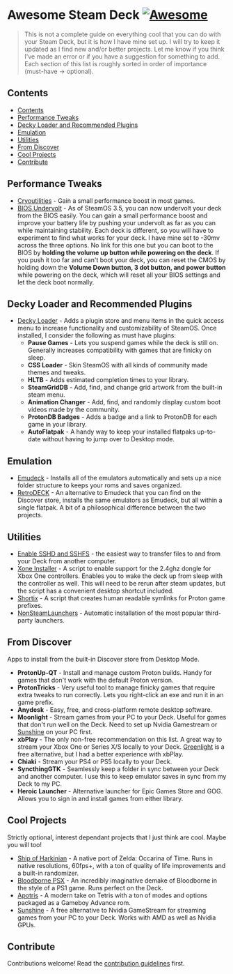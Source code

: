 <!-- omit from toc -->
# Awesome Steam Deck [![Awesome](https://awesome.re/badge.svg)](https://awesome.re)

> This is not a complete guide on everything cool that you can do with your Steam Deck, but it is how I have mine set up. I will try to keep it updated as I find new and/or better projects. Let me know if you think I've made an error or if you have a suggestion for something to add. Each section of this list is roughly sorted in order of importance (must-have -> optional).


## Contents
- [Contents](#contents)
- [Performance Tweaks](#performance-tweaks)
- [Decky Loader and Recommended Plugins](#decky-loader-and-recommended-plugins)
- [Emulation](#emulation)
- [Utilities](#utilities)
- [From Discover](#from-discover)
- [Cool Projects](#cool-projects)
- [Contribute](#contribute)



## Performance Tweaks
- [Cryoutilities](https://github.com/CryoByte33/steam-deck-utilities) - Gain a small performance boost in most games. 
- [BIOS Undervolt]() - As of SteamOS 3.5, you can now undervolt your deck from the BIOS easily. You can gain a small performance boost and improve your battery life by pushing your undervolt as far as you can while maintaining stability. Each deck is different, so you will have to experiment to find what works for your deck. I have mine set to -30mv across the three options. No link for this one but you can boot to the BIOS by **holding the volume up button while powering on the deck**. If you push it too far and can't boot your deck, you can reset the CMOS by holding down the **Volume Down button, 3 dot button, and power button** while powering on the deck, which will reset all your BIOS settings and let the deck boot normally. 


## Decky Loader and Recommended Plugins
- [Decky Loader](https://github.com/SteamDeckHomebrew/decky-loader) - Adds a plugin store and menu items in the quick access menu to increase functionality and customizability of SteamOS. Once installed, I consider the following as must have plugins:
    - **Pause Games** - Lets you suspend games while the deck is still on. Generally increases compatibility with games that are finicky on sleep.
    - **CSS Loader** - Skin SteamOS with all kinds of community made themes and tweaks.
    - **HLTB** - Adds estimated completion times to your library. 
    - **SteamGridDB** - Add, find, and change grid artwork from the built-in steam menu. 
    - **Animation Changer** - Add, find, and randomly display custom boot videos made by the community. 
    - **ProtonDB Badges** - Adds a badge and a link to ProtonDB for each game in your library. 
    - **AutoFlatpak** - A handy way to keep your installed flatpaks up-to-date without having to jump over to Desktop mode. 

## Emulation
- [Emudeck](https://www.emudeck.com) - Installs all of the emulators automatically and sets up a nice folder structure to keeps your roms and saves organized. 
- [RetroDECK](https://www.emudeck.com) - An alternative to Emudeck that you can find on the Discover store, installs the same emulators as Emudeck, but all within a single flatpak. A bit of a philosophical difference between the two projects.

## Utilities
- [Enable SSHD and SSHFS](https://www.youtube.com/watch?v=6GT67H8Xsjs) - the easiest way to transfer files to and from your Deck from another computer.
- [Xone Installer](https://gist.github.com/cdleveille/e84c235c6e8c17042d35a7c0d92cdc96) - A script to enable support for the 2.4ghz dongle for Xbox One controllers. Enables you to wake the deck up from sleep with the controller as well. This will need to be rerun after steam updates, but the script has a convenient desktop shortcut included.
- [Shortix](https://github.com/Jannomag/shortix) - A script that creates human readable symlinks for Proton game prefixes. 
- [NonSteamLaunchers](https://github.com/moraroy/NonSteamLaunchers-On-Steam-Deck) - Automatic installation of the most popular third-party launchers.
  
## From Discover
Apps to install from the built-in Discover store from Desktop Mode.

- **ProtonUp-QT** - Install and manage custom Proton builds. Handy for games that don't work with the default Proton version. 
- **ProtonTricks** - Very useful tool to manage finicky games that require extra tweaks to run correctly. Lets you right-click an exe and run it in an game prefix.
- **Anydesk** - Easy, free, and cross-platform remote desktop software.
- **Moonlight** - Stream games from your PC to your Deck. Useful for games that don't run well on the Deck. Need to set up Nvidia Gamestream or [Sunshine](https://github.com/LizardByte/Sunshine) on your PC first.
- **xbPlay** - The only non-free recommendation on this list. A great way to stream your Xbox One or Series X/S locally to your Deck. [Greenlight](https://github.com/unknownskl/greenlight) is a free alternative, but I had a better experience with xbPlay.
- **Chiaki** - Stream your PS4 or PS5 locally to your Deck.
- **SyncthingGTK** - Seamlessly keep a folder in sync between your Deck and another computer. I use this to keep emulator saves in sync from my Deck to my PC.
- **Heroic Launcher** - Alternative launcher for Epic Games Store and GOG. Allows you to sign in and install games from either library. 

    
## Cool Projects
Strictly optional, interest dependant projects that I just think are cool. Maybe you will too!
- [Ship of Harkinian](https://www.shipofharkinian.com/) - A native port of Zelda: Occarina of Time. Runs in native resolutions, 60fps+, with a ton of quality of life improvements and a built-in randomizer.
- [Bloodborne PSX](https://b0tster.itch.io/bbpsx) - An incredibly imaginative demake of Bloodborne in the style of a PS1 game. Runs perfect on the Deck. 
- [Apotris](https://akouzoukos.com/apotris) - A modern take on Tetris with a ton of modes and options packaged as a Gameboy Advance rom. 
- [Sunshine](https://github.com/LizardByte/Sunshine) - A free alternative to Nvidia GameStream for streaming games from your PC to your Deck. Works with AMD as well as Nvidia GPUs.

## Contribute

Contributions welcome! Read the [contribution guidelines](contributing.md) first.

